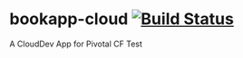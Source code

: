 bookapp-cloud [![Build Status](https://travis-ci.org/rvillars/bookapp-cloud.png?branch=master)](https://travis-ci.org/rvillars/bookapp-cloud)
=============

A CloudDev App for Pivotal CF
Test
